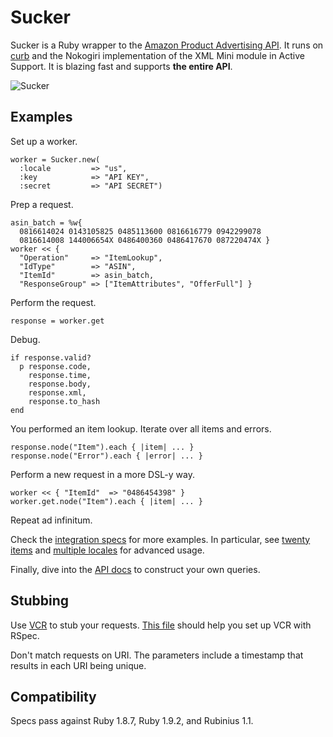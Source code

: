 Sucker
======

Sucker is a Ruby wrapper to the [Amazon Product Advertising API](https://affiliate-program.amazon.co.uk/gp/advertising/api/detail/main.html). It runs on [curb](http://github.com/taf2/curb) and the Nokogiri implementation of the XML Mini module in Active Support. It is blazing fast and supports __the entire API__.

![Sucker](http://upload.wikimedia.org/wikipedia/commons/thumb/f/f8/FEMA_-_32011_-_FEMA_Joint_Field_Office_%28JFO%29_preparation_in_Ohio.jpg/480px-FEMA_-_32011_-_FEMA_Joint_Field_Office_%28JFO%29_preparation_in_Ohio.jpg)

Examples
--------

Set up a worker.

    worker = Sucker.new(
      :locale         => "us",
      :key            => "API KEY",
      :secret         => "API SECRET")

Prep a request.

    asin_batch = %w{
      0816614024 0143105825 0485113600 0816616779 0942299078
      0816614008 144006654X 0486400360 0486417670 087220474X }
    worker << {
      "Operation"     => "ItemLookup",
      "IdType"        => "ASIN",
      "ItemId"        => asin_batch,
      "ResponseGroup" => ["ItemAttributes", "OfferFull"] }

Perform the request.

    response = worker.get

Debug.

    if response.valid?
      p response.code,
        response.time,
        response.body,
        response.xml,
        response.to_hash
    end

You performed an item lookup. Iterate over all items and errors.

    response.node("Item").each { |item| ... }
    response.node("Error").each { |error| ... }

Perform a new request in a more DSL-y way.

    worker << { "ItemId"  => "0486454398" }
    worker.get.node("Item").each { |item| ... }

Repeat ad infinitum.

Check the [integration specs](http://github.com/papercavalier/sucker/tree/master/spec/integration/) for more examples. In particular, see [twenty items](http://github.com/papercavalier/sucker/tree/master/spec/integration/twenty_items_spec.rb) and [multiple locales](http://github.com/papercavalier/sucker/tree/master/spec/integration/multiple_locales_spec.rb) for advanced usage.

Finally, dive into the [API docs](https://affiliate-program.amazon.co.uk/gp/advertising/api/detail/main.html) to construct your own queries.

Stubbing
--------

Use [VCR](http://github.com/myronmarston/vcr) to stub your requests. [This file](http://github.com/papercavalier/sucker/blob/master/spec/support/vcr.rb) should help you set up VCR with RSpec.

Don't match requests on URI. The parameters include a timestamp that results in each URI being unique.

Compatibility
-------------

Specs pass against Ruby 1.8.7, Ruby 1.9.2, and Rubinius 1.1.
